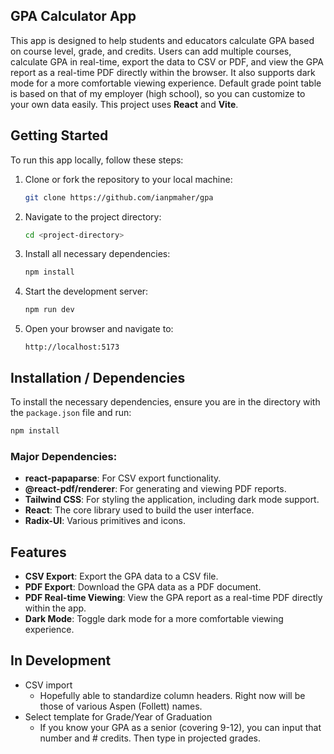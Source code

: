## GPA Calculator App

This app is designed to help students and educators calculate GPA based on course level, grade, and credits. Users can add multiple courses, calculate GPA in real-time, export the data to CSV or PDF, and view the GPA report as a real-time PDF directly within the browser. It also supports dark mode for a more comfortable viewing experience. Default grade point table is based on that of my employer (high school), so you can customize to your own data easily.
This project uses **React** and **Vite**.

## Getting Started

To run this app locally, follow these steps:

1. Clone or fork the repository to your local machine:
   ```bash
   git clone https://github.com/ianpmaher/gpa
   ```
2. Navigate to the project directory:
   ```bash
   cd <project-directory>
   ```
3. Install all necessary dependencies:
   ```bash
   npm install
   ```
4. Start the development server:
   ```bash
   npm run dev
   ```
5. Open your browser and navigate to:
   ```
   http://localhost:5173
   ```

## Installation / Dependencies

To install the necessary dependencies, ensure you are in the directory with the `package.json` file and run:

```bash
npm install
```

### Major Dependencies:
- **react-papaparse**: For CSV export functionality.
- **@react-pdf/renderer**: For generating and viewing PDF reports.
- **Tailwind CSS**: For styling the application, including dark mode support.
- **React**: The core library used to build the user interface.
- **Radix-UI**: Various primitives and icons.

## Features

- **CSV Export**: Export the GPA data to a CSV file.
- **PDF Export**: Download the GPA data as a PDF document.
- **PDF Real-time Viewing**: View the GPA report as a real-time PDF directly within the app.
- **Dark Mode**: Toggle dark mode for a more comfortable viewing experience.

## In Development

  - CSV import
    - Hopefully able to standardize column headers. Right now will be those of various Aspen (Follett) names. 
  - Select template for Grade/Year of Graduation
    - If you know your GPA as a senior (covering 9-12), you can input that number and # credits. Then type in projected grades.
